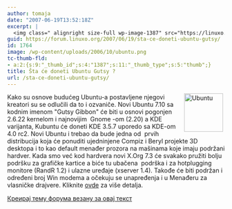 ```yaml
---
author: tomaja
date: "2007-06-19T13:52:18Z"
excerpt: |
  <img class=" alignright size-full wp-image-1387" src="https://linuxo.org/wp-content/uploads/2006/10/ubuntu.png" alt="Ubuntu" title="Ubuntu" hspace="4" width="90" height="89" align="right" />Kako su osnove budućeg Ubuntu-a postavljene njegovi kreatori su se odlučili da to i ozvaniče. Novi Ubuntu 7.10 sa kodnim imenom &quot;Gutsy Gibbon&quot; će biti u osnovi pogonjen 2.6.22 kernelom i najnovijim&nbsp; Gnome -om (2.20) a KDE varijanta, Kubuntu će doneti KDE 3.5.7 uporedo sa KDE-om 4.0 rc2. Novi Ubuntu i trebao da bude jedna od&nbsp; prvih distribucija koja će ponuditi ujedninjene Compiz i Beryl projekte 3D desktopa i to kao default menađer prozora na ma&scaron;inama koje imaju podržani hardver. Kada smo već kod hardvera novi X.Org 7.3 će svakako pružiti bolju podr&scaron;ku za grafičke kartice a biće tu ubačena&nbsp; podr&scaron;ka i za hotplugging monitore (RandR 1.2) i ulazne uređaje (xserver 1.4). Takođe će biti podržan i određeni broj Win modema a očekuju se unapređenja i u Menađeru za vlasničke drajvere. Kliknite <a href="https://lists.ubuntu.com/archives/ubuntu-devel-announce/2007-June/000304.html">ovde</a>  za vi&scaron;e detalja.
guid: https://forum.linuxo.org/2007/06/19/sta-ce-doneti-ubuntu-gutsy/
id: 1764
image: /wp-content/uploads/2006/10/ubuntu.png
tc-thumb-fld:
- a:2:{s:9:"_thumb_id";s:4:"1387";s:11:"_thumb_type";s:5:"thumb";}
title: Šta će doneti Ubuntu Gutsy ?
url: /sta-ce-doneti-ubuntu-gutsy/
---
```

<img class=" alignright size-full wp-image-1387" src="https://linuxo.org/wp-content/uploads/2006/10/ubuntu.png" alt="Ubuntu" title="Ubuntu" hspace="4" width="90" height="89" align="right" />Kako su osnove budućeg Ubuntu-a postavljene njegovi kreatori su se odlučili da to i ozvaniče. Novi Ubuntu 7.10 sa kodnim imenom "Gutsy Gibbon" će biti u osnovi pogonjen 2.6.22 kernelom i najnovijim&nbsp; Gnome -om (2.20) a KDE varijanta, Kubuntu će doneti KDE 3.5.7 uporedo sa KDE-om 4.0 rc2. Novi Ubuntu i trebao da bude jedna od&nbsp; prvih distribucija koja će ponuditi ujedninjene Compiz i Beryl projekte 3D desktopa i to kao default menađer prozora na ma&scaron;inama koje imaju podržani hardver. Kada smo već kod hardvera novi X.Org 7.3 će svakako pružiti bolju podr&scaron;ku za grafičke kartice a biće tu ubačena&nbsp; podr&scaron;ka i za hotplugging monitore (RandR 1.2) i ulazne uređaje (xserver 1.4). Takođe će biti podržan i određeni broj Win modema a očekuju se unapređenja i u Menađeru za vlasničke drajvere. Kliknite [ovde](https://lists.ubuntu.com/archives/ubuntu-devel-announce/2007-June/000304.html) za vi&scaron;e detalja.  
<!--break-->

[Креирај тему форума везану за овај текст](https://linuxo.org/nova-tema-na-forumu/?se_pid=1764)